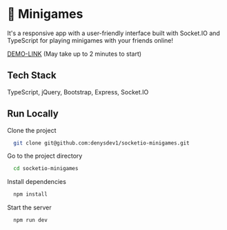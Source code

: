 # 🔢 Minigames

It's a responsive app with a user-friendly interface built with Socket.IO and TypeScript for playing minigames with your friends online!

[DEMO-LINK](https://socketio-minigames.onrender.com/) (May take up to 2 minutes to start)

## Tech Stack

TypeScript, jQuery, Bootstrap, Express, Socket.IO

## Run Locally

Clone the project

```bash
  git clone git@github.com:denysdev1/socketio-minigames.git
```

Go to the project directory

```bash
  cd socketio-minigames
```

Install dependencies

```bash
  npm install
```

Start the server

```bash
  npm run dev
```
